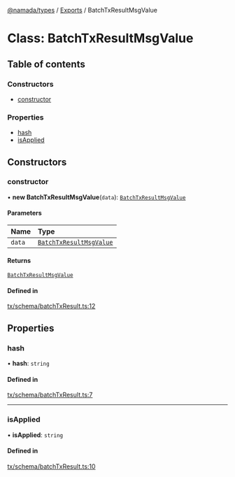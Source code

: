 [@namada/types](../README.md) / [Exports](../modules.md) / BatchTxResultMsgValue

# Class: BatchTxResultMsgValue

## Table of contents

### Constructors

- [constructor](BatchTxResultMsgValue.md#constructor)

### Properties

- [hash](BatchTxResultMsgValue.md#hash)
- [isApplied](BatchTxResultMsgValue.md#isapplied)

## Constructors

### constructor

• **new BatchTxResultMsgValue**(`data`): [`BatchTxResultMsgValue`](BatchTxResultMsgValue.md)

#### Parameters

| Name | Type |
| :------ | :------ |
| `data` | [`BatchTxResultMsgValue`](BatchTxResultMsgValue.md) |

#### Returns

[`BatchTxResultMsgValue`](BatchTxResultMsgValue.md)

#### Defined in

[tx/schema/batchTxResult.ts:12](https://github.com/anoma/namada-interface/blob/274de167f98eee0c6109fe1c209a8a1e3e9d3690/packages/types/src/tx/schema/batchTxResult.ts#L12)

## Properties

### hash

• **hash**: `string`

#### Defined in

[tx/schema/batchTxResult.ts:7](https://github.com/anoma/namada-interface/blob/274de167f98eee0c6109fe1c209a8a1e3e9d3690/packages/types/src/tx/schema/batchTxResult.ts#L7)

___

### isApplied

• **isApplied**: `string`

#### Defined in

[tx/schema/batchTxResult.ts:10](https://github.com/anoma/namada-interface/blob/274de167f98eee0c6109fe1c209a8a1e3e9d3690/packages/types/src/tx/schema/batchTxResult.ts#L10)
